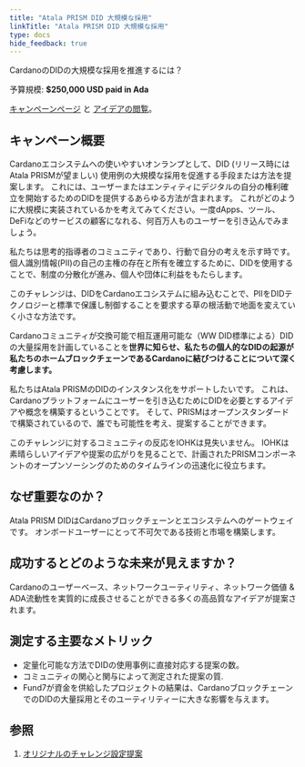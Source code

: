 ```yaml
---
title: "Atala PRISM DID 大規模な採用"
linkTitle: "Atala PRISM DID 大規模な採用"
type: docs
hide_feedback: true
---
```

CardanoのDIDの大規模な採用を推進するには？

予算規模: **$250,000 USD paid in Ada**

[キャンペーンページ](https://cardano.ideascale.com/a/campaign-home/26116) と [アイデアの閲覧](https://cardano.ideascale.com/a/ideas/top/campaign-filter/byids/campaigns/26116/stage/unspecified)。

## キャンペーン概要

Cardanoエコシステムへの使いやすいオンランプとして、DID (リリース時にはAtala PRISMが望ましい) 使用例の大規模な採用を促進する手段または方法を提案します。 これには、ユーザーまたはエンティティにデジタルの自分の権利確立を開始するためのDIDを提供するあらゆる方法が含まれます。 これがどのように大規模に実装されているかを考えてみてください。一度dApps、ツール、DeFiなどのサービスの顧客になれる、何百万人ものユーザーを引き込んでみましょう。

私たちは思考的指導者のコミュニティであり、行動で自分の考えを示す時です。 個人識別情報(PII)の自己の主権の存在と所有を確立するために、DIDを使用することで、制度の分散化が進み、個人や団体に利益をもたらします。

このチャレンジは、DIDをCardanoエコシステムに組み込むことで、PIIをDIDテクノロジーと標準で保護し制御することを要求する草の根活動で地面を変えていく小さな方法です。

Cardanoコミュニティが交換可能で相互運用可能な（WW DID標準による）DIDの大量採用を計画していることを**世界に知らせ、私たちの個人的なDIDの起源が私たちのホームブロックチェーンであるCardanoに結びつけることについて深く考慮します。**

私たちはAtala PRISMのDIDのインスタンス化をサポートしたいです。 これは、Cardanoプラットフォームにユーザーを引き込むためにDIDを必要とするアイデアや概念を構築するということです。 そして、PRISMはオープンスタンダードで構築されているので、誰でも可能性を考え、提案することができます。

このチャレンジに対するコミュニティの反応をIOHKは見失いません。 IOHKは素晴らしいアイデアや提案の広がりを見ることで、計画されたPRISMコンポーネントのオープンソーシングのためのタイムラインの迅速化に役立ちます。

## なぜ重要なのか？

Atala PRISM DIDはCardanoブロックチェーンとエコシステムへのゲートウェイです。 オンボードユーザーにとって不可欠である技術と市場を構築します。

## 成功するとどのような未来が見えますか？

Cardanoのユーザーベース、ネットワークユーティリティ、ネットワーク価値 & ADA流動性を実質的に成長させることができる多くの高品質なアイデアが提案されます。

## 測定する主要なメトリック

- 定量化可能な方法でDIDの使用事例に直接対応する提案の数。
- コミュニティの関心と関与によって測定された提案の質.
- Fund7が資金を供給したプロジェクトの結果は、CardanoブロックチェーンでのDIDの大量採用とそのユーティリティーに大きな影響を与えます。

## 参照

1. [オリジナルのチャレンジ設定提案](https://cardano.ideascale.com/a/dtd/Atala-PRISM-DID-Mass-Scale-Adoption/350613-48088)
